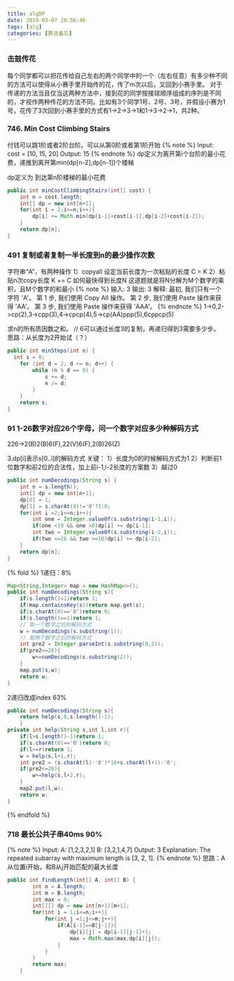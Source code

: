 ```yaml
---
title: algDP
date: 2019-03-07 20:56:46
tags: [alg]
categories: [算法备忘]
---
```

### 击鼓传花
每个同学都可以把花传给自己左右的两个同学中的一个（左右任意）有多少种不同的方法可以使得从小赛手里开始传的花，传了m次以后，又回到小赛手里。
对于传递的方法当且仅当这两种方法中，接到花的同学按接球顺序组成的序列是不同的，才视作两种传花的方法不同。比如有3个同学1号、2号、3号，并假设小赛为1号，花传了3次回到小赛手里的方式有1->2->3->1和1->3->2->1，共2种。

### 746. Min Cost Climbing Stairs
付钱可以跳1阶或者2阶台阶。可以从第0阶或者第1阶开始
{% note %}
Input: cost = [10, 15, 20]
Output: 15
{% endnote %}
dp定义为离开第i个台阶的最小花费，递推到离开第min(dp[n-2],dp[n-1])个楼梯

dp定义为 到达第n阶楼梯的最小花费
```java
public int minCostClimbingStairs(int[] cost) {
    int n = cost.length;
    int[] dp = new int[n+1];
    for(int i = 2;i<=n;i++){
        dp[i] += Math.min(dp[i-1]+cost[i-1],dp[i-2]+cost[i-2]);
    }
    return dp[n]; 
}
```

### 491 复制或者复制一半长度到n的最少操作次数
字符串“A”，有两种操作
1）copyall 设定当前长度为一次粘贴的长度 C = K
2）粘贴n次copy长度 K += C
如何最快得到长度N
这道题就是将N分解为M个数字的乘积，且M个数字的和最小
{% note %}
输入: 3
输出: 3
解释:
最初, 我们只有一个字符 'A'。
第 1 步, 我们使用 Copy All 操作。
第 2 步, 我们使用 Paste 操作来获得 'AA'。
第 3 步, 我们使用 Paste 操作来获得 'AAA'。
{% endnote %}
1->0,2->cp(2),3->cpp(3),4->cpcp(4),5->cp(AA)ppp(5),6cppcp(5)

求n的所有质因数之和。
// 6可以通过长度3的复制，再递归得到3需要多少步。
思路：从长度为2开始试（？）
```java
public int minSteps(int n) {
  int s = 0;
    for (int d = 2; d <= n; d++) {
        while (n % d == 0) {
            s += d;
            n /= d;
        }
    }
    return s;
}
```


### 91 1-26数字对应26个字母，问一个数字对应多少种解码方式
226->2(B)2(B)6(F),22(V)6(F),2(B)26(Z)

3.dp[i]表示s[0..i]的解码方式
关键：
1）长度为0的时候解码方式为1
2）判断前1位数字和前2位的合法性，加上前i-1,i-2长度的方案数
3）越过0
```java
public int numDecodings(String s) {
    int n = s.length();
    int[] dp = new int[n+1];
    dp[0] = 1;
    dp[1] = s.charAt(0)!='0'?1:0;
    for(int i =2;i<=n;i++){
        int one = Integer.valueOf(s.substring(i-1,i));
        if(one <10 && one >0)dp[i] += dp[i-1];
        int two = Integer.valueOf(s.substring(i-2,i));
        if(two <=26 && two >=10)dp[i] += dp[i-2];
    }
    return dp[n];
}
```

{% fold %}
1递归：8%
```java
Map<String,Integer> map = new HashMap<>();
public int numDecodings(String s){
    if(s.length()<1)return 1;
    if(map.containsKey(s))return map.get(s);
    if(s.charAt(0)=='0')return 0;
    if(s.length()==1)return 1;
    // 取一个数字之后的解码方式
    w = numDecodings(s.substring(1));
    // 取两个数字之后的解码方式
    int pre2 = Integer.parseInt(s.substring(0,2));
    if(pre2<=26){
        w+=numDecodings(s.substring(2));
    }
    map.put(s,w);
    return w;
}
```
2递归改成index 63%
```java
public int numDecodings(String s){
    return help(s,0,s.length()-1);
    }
private int help(String s,int l,int r){
    if(l>s.length()-1)return 1;
    if(s.charAt(0)=='0')return 0;
    if(l>=r)return 1;
    w = help(s,l+1,r);
    int pre2 = (s.charAt(l)-'0')*10+s.charAt(l+1)-'0';
    if(pre2<=26){
        w+=help(s,l+2,r);
    }
    map2.put(l,w);
    return w;
}
```
{% endfold %}




### 718 最长公共子串40ms 90%
{% note %}
Input:
A: [1,2,3,2,1]
B: [3,2,1,4,7]
Output: 3
Explanation: 
The repeated subarray with maximum length is [3, 2, 1].
{% endnote %}
思路：A从位置i开始，和B从j开始匹配的最大长度

```java
public int findLength(int[] A, int[] B) {
        int n = A.length;
        int m = B.length;
        int max = 0;
        int[][] dp = new int[n+1][m+1];  
        for(int i = 1;i<=n;i++){
            for(int j =1;j<=m;j++){
                if(A[i-1]==B[j-1]){
                    dp[i][j] = dp[i-1][j-1]+1;
                    max = Math.max(max,dp[i][j]);
                }
            }
        }     
        return max;
    }
```